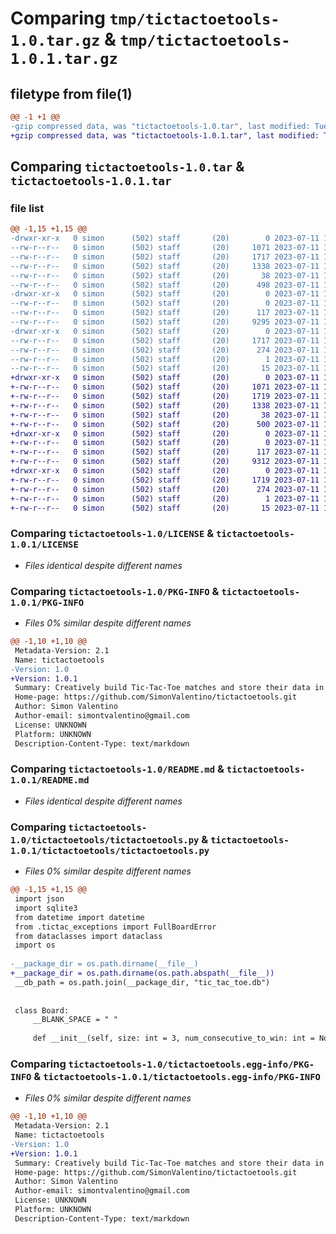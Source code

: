 # Comparing `tmp/tictactoetools-1.0.tar.gz` & `tmp/tictactoetools-1.0.1.tar.gz`

## filetype from file(1)

```diff
@@ -1 +1 @@
-gzip compressed data, was "tictactoetools-1.0.tar", last modified: Tue Jul 11 19:02:50 2023, max compression
+gzip compressed data, was "tictactoetools-1.0.1.tar", last modified: Tue Jul 11 19:11:35 2023, max compression
```

## Comparing `tictactoetools-1.0.tar` & `tictactoetools-1.0.1.tar`

### file list

```diff
@@ -1,15 +1,15 @@
-drwxr-xr-x   0 simon      (502) staff       (20)        0 2023-07-11 19:02:50.591116 tictactoetools-1.0/
--rw-r--r--   0 simon      (502) staff       (20)     1071 2023-07-11 18:52:55.000000 tictactoetools-1.0/LICENSE
--rw-r--r--   0 simon      (502) staff       (20)     1717 2023-07-11 19:02:50.590288 tictactoetools-1.0/PKG-INFO
--rw-r--r--   0 simon      (502) staff       (20)     1338 2023-07-11 18:55:13.000000 tictactoetools-1.0/README.md
--rw-r--r--   0 simon      (502) staff       (20)       38 2023-07-11 19:02:50.591405 tictactoetools-1.0/setup.cfg
--rw-r--r--   0 simon      (502) staff       (20)      498 2023-07-11 19:02:13.000000 tictactoetools-1.0/setup.py
-drwxr-xr-x   0 simon      (502) staff       (20)        0 2023-07-11 19:02:50.585357 tictactoetools-1.0/tictactoetools/
--rw-r--r--   0 simon      (502) staff       (20)        0 2023-07-11 18:46:11.000000 tictactoetools-1.0/tictactoetools/__init__.py
--rw-r--r--   0 simon      (502) staff       (20)      117 2023-07-11 18:51:40.000000 tictactoetools-1.0/tictactoetools/tictac_exceptions.py
--rw-r--r--   0 simon      (502) staff       (20)     9295 2023-07-11 18:51:40.000000 tictactoetools-1.0/tictactoetools/tictactoetools.py
-drwxr-xr-x   0 simon      (502) staff       (20)        0 2023-07-11 19:02:50.589104 tictactoetools-1.0/tictactoetools.egg-info/
--rw-r--r--   0 simon      (502) staff       (20)     1717 2023-07-11 19:02:50.000000 tictactoetools-1.0/tictactoetools.egg-info/PKG-INFO
--rw-r--r--   0 simon      (502) staff       (20)      274 2023-07-11 19:02:50.000000 tictactoetools-1.0/tictactoetools.egg-info/SOURCES.txt
--rw-r--r--   0 simon      (502) staff       (20)        1 2023-07-11 19:02:50.000000 tictactoetools-1.0/tictactoetools.egg-info/dependency_links.txt
--rw-r--r--   0 simon      (502) staff       (20)       15 2023-07-11 19:02:50.000000 tictactoetools-1.0/tictactoetools.egg-info/top_level.txt
+drwxr-xr-x   0 simon      (502) staff       (20)        0 2023-07-11 19:11:35.469934 tictactoetools-1.0.1/
+-rw-r--r--   0 simon      (502) staff       (20)     1071 2023-07-11 18:52:55.000000 tictactoetools-1.0.1/LICENSE
+-rw-r--r--   0 simon      (502) staff       (20)     1719 2023-07-11 19:11:35.469228 tictactoetools-1.0.1/PKG-INFO
+-rw-r--r--   0 simon      (502) staff       (20)     1338 2023-07-11 18:55:13.000000 tictactoetools-1.0.1/README.md
+-rw-r--r--   0 simon      (502) staff       (20)       38 2023-07-11 19:11:35.470139 tictactoetools-1.0.1/setup.cfg
+-rw-r--r--   0 simon      (502) staff       (20)      500 2023-07-11 19:11:15.000000 tictactoetools-1.0.1/setup.py
+drwxr-xr-x   0 simon      (502) staff       (20)        0 2023-07-11 19:11:35.465021 tictactoetools-1.0.1/tictactoetools/
+-rw-r--r--   0 simon      (502) staff       (20)        0 2023-07-11 18:46:11.000000 tictactoetools-1.0.1/tictactoetools/__init__.py
+-rw-r--r--   0 simon      (502) staff       (20)      117 2023-07-11 18:51:40.000000 tictactoetools-1.0.1/tictactoetools/tictac_exceptions.py
+-rw-r--r--   0 simon      (502) staff       (20)     9312 2023-07-11 19:11:15.000000 tictactoetools-1.0.1/tictactoetools/tictactoetools.py
+drwxr-xr-x   0 simon      (502) staff       (20)        0 2023-07-11 19:11:35.468300 tictactoetools-1.0.1/tictactoetools.egg-info/
+-rw-r--r--   0 simon      (502) staff       (20)     1719 2023-07-11 19:11:35.000000 tictactoetools-1.0.1/tictactoetools.egg-info/PKG-INFO
+-rw-r--r--   0 simon      (502) staff       (20)      274 2023-07-11 19:11:35.000000 tictactoetools-1.0.1/tictactoetools.egg-info/SOURCES.txt
+-rw-r--r--   0 simon      (502) staff       (20)        1 2023-07-11 19:11:35.000000 tictactoetools-1.0.1/tictactoetools.egg-info/dependency_links.txt
+-rw-r--r--   0 simon      (502) staff       (20)       15 2023-07-11 19:11:35.000000 tictactoetools-1.0.1/tictactoetools.egg-info/top_level.txt
```

### Comparing `tictactoetools-1.0/LICENSE` & `tictactoetools-1.0.1/LICENSE`

 * *Files identical despite different names*

### Comparing `tictactoetools-1.0/PKG-INFO` & `tictactoetools-1.0.1/PKG-INFO`

 * *Files 0% similar despite different names*

```diff
@@ -1,10 +1,10 @@
 Metadata-Version: 2.1
 Name: tictactoetools
-Version: 1.0
+Version: 1.0.1
 Summary: Creatively build Tic-Tac-Toe matches and store their data in a database of all users.
 Home-page: https://github.com/SimonValentino/tictactoetools.git
 Author: Simon Valentino
 Author-email: simontvalentino@gmail.com
 License: UNKNOWN
 Platform: UNKNOWN
 Description-Content-Type: text/markdown
```

### Comparing `tictactoetools-1.0/README.md` & `tictactoetools-1.0.1/README.md`

 * *Files identical despite different names*

### Comparing `tictactoetools-1.0/tictactoetools/tictactoetools.py` & `tictactoetools-1.0.1/tictactoetools/tictactoetools.py`

 * *Files 0% similar despite different names*

```diff
@@ -1,15 +1,15 @@
 import json
 import sqlite3
 from datetime import datetime
 from .tictac_exceptions import FullBoardError
 from dataclasses import dataclass
 import os
 
-__package_dir = os.path.dirname(__file__)
+__package_dir = os.path.dirname(os.path.abspath(__file__))
 __db_path = os.path.join(__package_dir, "tic_tac_toe.db")
 
 
 class Board:
     __BLANK_SPACE = " "
 
     def __init__(self, size: int = 3, num_consecutive_to_win: int = None) -> None:
```

### Comparing `tictactoetools-1.0/tictactoetools.egg-info/PKG-INFO` & `tictactoetools-1.0.1/tictactoetools.egg-info/PKG-INFO`

 * *Files 0% similar despite different names*

```diff
@@ -1,10 +1,10 @@
 Metadata-Version: 2.1
 Name: tictactoetools
-Version: 1.0
+Version: 1.0.1
 Summary: Creatively build Tic-Tac-Toe matches and store their data in a database of all users.
 Home-page: https://github.com/SimonValentino/tictactoetools.git
 Author: Simon Valentino
 Author-email: simontvalentino@gmail.com
 License: UNKNOWN
 Platform: UNKNOWN
 Description-Content-Type: text/markdown
```

